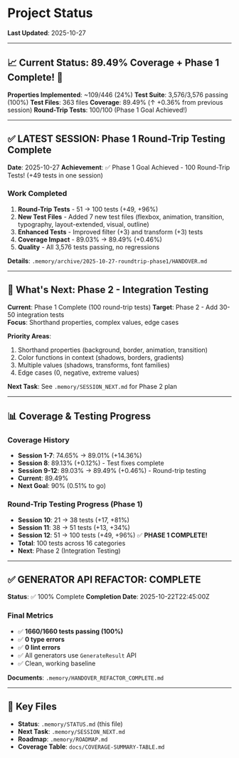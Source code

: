 # Project Status

**Last Updated**: 2025-10-27

---

## 📈 Current Status: 89.49% Coverage + Phase 1 Complete! 🎉

**Properties Implemented**: ~109/446 (24%)
**Test Suite**: 3,576/3,576 passing (100%)
**Test Files**: 363 files
**Coverage**: 89.49% (↑ +0.36% from previous session)
**Round-Trip Tests**: 100/100 (Phase 1 Goal Achieved!)

---

## ✅ LATEST SESSION: Phase 1 Round-Trip Testing Complete

**Date**: 2025-10-27
**Achievement**: ✅ Phase 1 Goal Achieved - 100 Round-Trip Tests! (+49 tests in one session)

### Work Completed
1. **Round-Trip Tests** - 51 → 100 tests (+49, +96%)
2. **New Test Files** - Added 7 new test files (flexbox, animation, transition, typography, layout-extended, visual, outline)
3. **Enhanced Tests** - Improved filter (+3) and transform (+3) tests
4. **Coverage Impact** - 89.03% → 89.49% (+0.46%)
5. **Quality** - All 3,576 tests passing, no regressions

**Details**: `.memory/archive/2025-10-27-roundtrip-phase1/HANDOVER.md`

---

## 🎯 What's Next: Phase 2 - Integration Testing

**Current**: Phase 1 Complete (100 round-trip tests)
**Target**: Phase 2 - Add 30-50 integration tests  
**Focus**: Shorthand properties, complex values, edge cases

**Priority Areas**:
1. Shorthand properties (background, border, animation, transition)
2. Color functions in context (shadows, borders, gradients)
3. Multiple values (shadows, transforms, font families)
4. Edge cases (0, negative, extreme values)

**Next Task**: See `.memory/SESSION_NEXT.md` for Phase 2 plan

---

## 📊 Coverage & Testing Progress

### Coverage History
- **Session 1-7**: 74.65% → 89.01% (+14.36%)
- **Session 8**: 89.13% (+0.12%) - Test fixes complete
- **Session 9-12**: 89.03% → 89.49% (+0.46%) - Round-trip testing
- **Current**: 89.49%
- **Next Goal**: 90% (0.51% to go)

### Round-Trip Testing Progress (Phase 1)
- **Session 10**: 21 → 38 tests (+17, +81%)
- **Session 11**: 38 → 51 tests (+13, +34%)
- **Session 12**: 51 → 100 tests (+49, +96%) ✅ **PHASE 1 COMPLETE!**
- **Total**: 100 tests across 16 categories
- **Next**: Phase 2 (Integration Testing)

---

## ✅ GENERATOR API REFACTOR: COMPLETE

**Status**: ✅ 100% Complete
**Completion Date**: 2025-10-22T22:45:00Z

### Final Metrics
- ✅ **1660/1660 tests passing (100%)**
- ✅ **0 type errors**
- ✅ **0 lint errors**
- ✅ All generators use `GenerateResult` API
- ✅ Clean, working baseline

**Documents**: `.memory/HANDOVER_REFACTOR_COMPLETE.md`

---

## 📁 Key Files

- **Status**: `.memory/STATUS.md` (this file)
- **Next Task**: `.memory/SESSION_NEXT.md`
- **Roadmap**: `.memory/ROADMAP.md`
- **Coverage Table**: `docs/COVERAGE-SUMMARY-TABLE.md`
